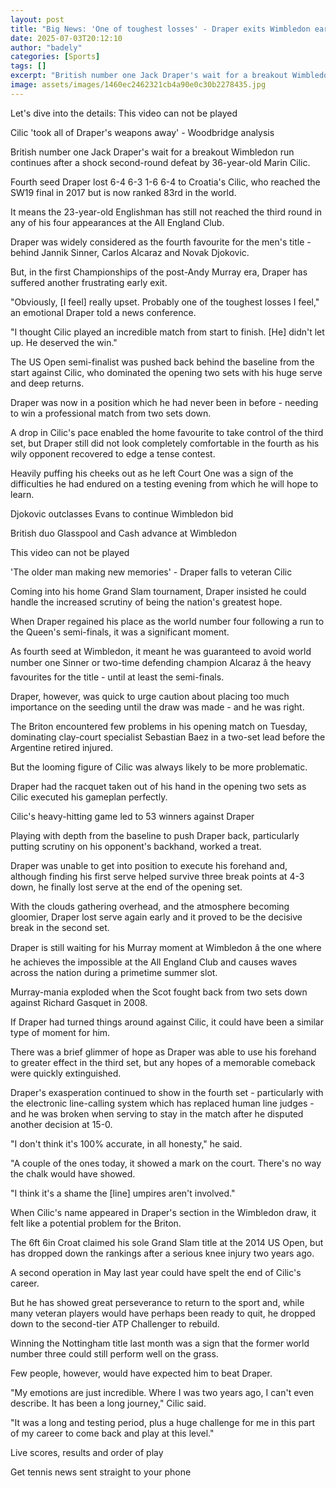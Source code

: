 ```yaml
---
layout: post
title: "Big News: 'One of toughest losses' - Draper exits Wimbledon early again"
date: 2025-07-03T20:12:10
author: "badely"
categories: [Sports]
tags: []
excerpt: "British number one Jack Draper's wait for a breakout Wimbledon run continues after a shock second-round defeat by 36-year-old Marin Cilic."
image: assets/images/1460ec2462321cb4a90e0c30b2278435.jpg
---
```


Let's dive into the details: This video can not be played

Cilic 'took all of Draper's weapons away' - Woodbridge analysis

British number one Jack Draper's wait for a breakout Wimbledon run continues after a shock second-round defeat by 36-year-old Marin Cilic.

Fourth seed Draper lost 6-4 6-3 1-6 6-4 to Croatia's Cilic, who reached the SW19 final in 2017 but is now ranked 83rd in the world.

It means the 23-year-old Englishman has still not reached the third round in any of his four appearances at the All England Club.

Draper was widely considered as the fourth favourite for the men's title - behind Jannik Sinner, Carlos Alcaraz and Novak Djokovic.

But, in the first Championships of the post-Andy Murray era, Draper has suffered another frustrating early exit.

"Obviously, [I feel] really upset. Probably one of the toughest losses I feel," an emotional Draper told a news conference. 

"I thought Cilic played an incredible match from start to finish. [He] didn't let up. He deserved the win."

The US Open semi-finalist was pushed back behind the baseline from the start against Cilic, who dominated the opening two sets with his huge serve and deep returns.

Draper was now in a position which he had never been in before - needing to win a professional match from two sets down.

A drop in Cilic's pace enabled the home favourite to take control of the third set, but Draper still did not look completely comfortable in the fourth as his wily opponent recovered to edge a tense contest.

Heavily puffing his cheeks out as he left Court One was a sign of the difficulties he had endured on a testing evening from which he will hope to learn.

Djokovic outclasses Evans to continue Wimbledon bid

British duo Glasspool and Cash advance at Wimbledon

This video can not be played

'The older man making new memories' - Draper falls to veteran Cilic

Coming into his home Grand Slam tournament, Draper insisted he could handle the increased scrutiny of being the nation's greatest hope.

When Draper regained his place as the world number four following a run to the Queen's semi-finals, it was a significant moment.

As fourth seed at Wimbledon, it meant he was guaranteed to avoid world number one Sinner or two-time defending champion Alcaraz â the heavy favourites for the title - until at least the semi-finals.

Draper, however, was quick to urge caution about placing too much importance on the seeding until the draw was made - and he was right.

The Briton encountered few problems in his opening match on Tuesday, dominating clay-court specialist Sebastian Baez in a two-set lead before the Argentine retired injured.

But the looming figure of Cilic was always likely to be more problematic.

Draper had the racquet taken out of his hand in the opening two sets as Cilic executed his gameplan perfectly.

Cilic's heavy-hitting game led to 53 winners against Draper

Playing with depth from the baseline to push Draper back, particularly putting scrutiny on his opponent's backhand, worked a treat.

Draper was unable to get into position to execute his forehand and, although finding his first serve helped survive three break points at 4-3 down, he finally lost serve at the end of the opening set.

With the clouds gathering overhead, and the atmosphere becoming gloomier, Draper lost serve again early and it proved to be the decisive break in the second set.

Draper is still waiting for his Murray moment at Wimbledon â the one where he achieves the impossible at the All England Club and causes waves across the nation during a primetime summer slot.

Murray-mania exploded when the Scot fought back from two sets down against Richard Gasquet in 2008.

If Draper had turned things around against Cilic, it could have been a similar type of moment for him.

There was a brief glimmer of hope as Draper was able to use his forehand to greater effect in the third set, but any hopes of a memorable comeback were quickly extinguished.

Draper's exasperation continued to show in the fourth set - particularly with the electronic line-calling system which has replaced human line judges - and he was broken when serving to stay in the match after he disputed another decision at 15-0.

"I don't think it's 100% accurate, in all honesty," he said.

"A couple of the ones today, it showed a mark on the court. There's no way the chalk would have showed.

"I think it's a shame the [line] umpires aren't involved."

When Cilic's name appeared in Draper's section in the Wimbledon draw, it felt like a potential problem for the Briton.

The 6ft 6in Croat claimed his sole Grand Slam title at the 2014 US Open, but has dropped down the rankings after a serious knee injury two years ago.

A second operation in May last year could have spelt the end of Cilic's career.

But he has showed great perseverance to return to the sport and, while many veteran players would have perhaps been ready to quit, he dropped down to the second-tier ATP Challenger to rebuild.

Winning the Nottingham title last month was a sign that the former world number three could still perform well on the grass.

Few people, however, would have expected him to beat Draper.

"My emotions are just incredible. Where I was two years ago, I can't even describe. It has been a long journey," Cilic said.

"It was a long and testing period, plus a huge challenge for me in this part of my career to come back and play at this level."

Live scores, results and order of play

Get tennis news sent straight to your phone


